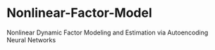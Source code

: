 # Nonlinear-Factor-Model
Nonlinear Dynamic Factor Modeling and Estimation via Autoencoding Neural Networks
